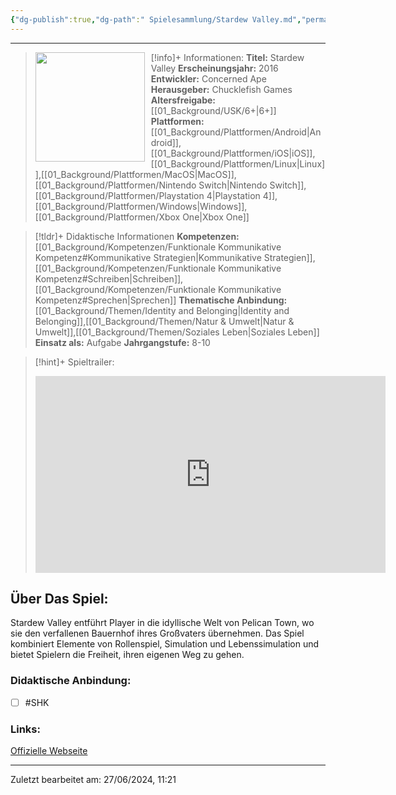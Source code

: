```yaml
---
{"dg-publish":true,"dg-path":" Spielesammlung/Stardew Valley.md","permalink":"/spielesammlung/stardew-valley/","noteIcon":"1"}
---
```


---
>[!info]+ Informationen:
><img src="https://images.igdb.com/igdb/image/upload/t_cover_big/xrpmydnu9rpxvxfjkiu7.webp" style="float:left;height:175px;padding-right:10px">**Titel:** Stardew Valley
>**Erscheinungsjahr:** 2016
>**Entwickler:** Concerned Ape
>**Herausgeber:** Chucklefish Games
>**Altersfreigabe:** [[01_Background/USK/6+\|6+]]
>**Plattformen:** [[01_Background/Plattformen/Android\|Android]],[[01_Background/Plattformen/iOS\|iOS]],[[01_Background/Plattformen/Linux\|Linux]],[[01_Background/Plattformen/MacOS\|MacOS]],[[01_Background/Plattformen/Nintendo Switch\|Nintendo Switch]],[[01_Background/Plattformen/Playstation 4\|Playstation 4]],[[01_Background/Plattformen/Windows\|Windows]],[[01_Background/Plattformen/Xbox One\|Xbox One]]

>[!tldr]+ Didaktische Informationen
>**Kompetenzen:** [[01_Background/Kompetenzen/Funktionale Kommunikative Kompetenz#Kommunikative Strategien\|Kommunikative Strategien]],[[01_Background/Kompetenzen/Funktionale Kommunikative Kompetenz#Schreiben\|Schreiben]],[[01_Background/Kompetenzen/Funktionale Kommunikative Kompetenz#Sprechen\|Sprechen]]
>**Thematische Anbindung:** [[01_Background/Themen/Identity and Belonging\|Identity and Belonging]],[[01_Background/Themen/Natur & Umwelt\|Natur & Umwelt]],[[01_Background/Themen/Soziales Leben\|Soziales Leben]]
>**Einsatz als:** Aufgabe
>**Jahrgangstufe:** 8-10

>[!hint]+ Spieltrailer:
><iframe width="560" height="315" src="https://www.youtube.com/embed/8A7A1X1TVNc?si=qH118Tw_9uR--axp" title="YouTube video player" frameborder="0" allow="accelerometer; autoplay; clipboard-write; encrypted-media; gyroscope; picture-in-picture; web-share" referrerpolicy="strict-origin-when-cross-origin" allowfullscreen></iframe>


## Über Das Spiel:
Stardew Valley entführt Player in die idyllische Welt von Pelican Town, wo sie den verfallenen Bauernhof ihres Großvaters übernehmen. Das Spiel kombiniert Elemente von Rollenspiel, Simulation und Lebenssimulation und bietet Spielern die Freiheit, ihren eigenen Weg zu gehen.
### Didaktische Anbindung:
- [ ] #SHK 
### Links:
[Offizielle Webseite](https://www.stardewvalley.net)

---
Zuletzt bearbeitet am: 27/06/2024, 11:21